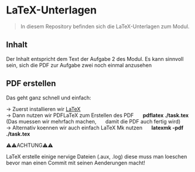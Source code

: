 ﻿# LaTeX-Unterlagen

>In diesem Repository befinden sich die LaTeX-Unterlagen zum Modul.

## Inhalt
Der Inhalt entspricht dem Text der Aufgabe 2 des Modul.
Es kann sinnvoll sein, sich die PDF zur Aufgabe zwei noch einmal anzusehen

## PDF erstellen
Das geht ganz schnell und einfach:

&rarr; Zuerst installieren wir [LaTeX](tug.org/texlive/)<br />
&rarr; Dann nutzen wir PDFLaTeX zum Erstellen des PDF 
&emsp;&ensp;**pdflatex ./task.tex** (Das muessen wir mehrfach machen, &emsp;&ensp;damit die PDF auch fertig wird)
<br />&rarr; Alternativ koennen wir auch einfach LaTeX Mk nutzen 
	&emsp;&ensp;**latexmk -pdf ./task.tex**



:warning::warning:ACHTUNG:warning::warning:

LaTeX erstelle einige nervige Dateien (.aux, .log) diese muss man loeschen bevor man einen Commit mit seinen Aenderungen macht!
